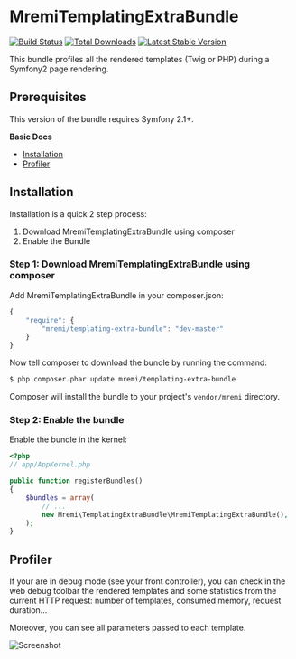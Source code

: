 MremiTemplatingExtraBundle
==========================

[![Build Status](https://api.travis-ci.org/mremi/TemplatingExtraBundle.png?branch=master)](https://travis-ci.org/mremi/TemplatingExtraBundle)
[![Total Downloads](https://poser.pugx.org/mremi/templating-extra-bundle/downloads.png)](https://packagist.org/packages/mremi/templating-extra-bundle)
[![Latest Stable Version](https://poser.pugx.org/mremi/templating-extra-bundle/v/stable.png)](https://packagist.org/packages/mremi/templating-extra-bundle)

This bundle profiles all the rendered templates (Twig or PHP) during a Symfony2
page rendering.

## Prerequisites

This version of the bundle requires Symfony 2.1+.

**Basic Docs**

* [Installation](#installation)
* [Profiler](#profiler)

<a name="installation"></a>

## Installation

Installation is a quick 2 step process:

1. Download MremiTemplatingExtraBundle using composer
2. Enable the Bundle

### Step 1: Download MremiTemplatingExtraBundle using composer

Add MremiTemplatingExtraBundle in your composer.json:

```js
{
    "require": {
        "mremi/templating-extra-bundle": "dev-master"
    }
}
```

Now tell composer to download the bundle by running the command:

``` bash
$ php composer.phar update mremi/templating-extra-bundle
```

Composer will install the bundle to your project's `vendor/mremi` directory.

### Step 2: Enable the bundle

Enable the bundle in the kernel:

``` php
<?php
// app/AppKernel.php

public function registerBundles()
{
    $bundles = array(
        // ...
        new Mremi\TemplatingExtraBundle\MremiTemplatingExtraBundle(),
    );
}
```

<a name="profiler"></a>

## Profiler

If your are in debug mode (see your front controller), you can check in the web
debug toolbar the rendered templates and some statistics from the current
HTTP request: number of templates, consumed memory, request duration...

Moreover, you can see all parameters passed to each template.

![Screenshot](https://raw.github.com/mremi/TemplatingExtraBundle/master/Resources/doc/images/profiler.png)
